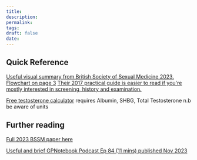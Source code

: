 ```yaml
---
title:
description: 
permalink: 
tags: 
draft: false
date:
---
```

## Quick Reference 
[Useful visual summary from British Society of Sexual Medicine 2023.  Flowchart on page 3](https://bssm.org.uk/wp-content/uploads/2023/08/Trends-Urol-Men-s-Health-2023-Hackett-A-practical-guide-to-the-assessment-and-management-of-testosterone-deficiency-1.pdf)
[Their 2017 practical guide is easier to read if you're mostly interested in screening, history and examination.](https://bssm.org.uk/wp-content/uploads/2023/02/BSSM-Practical-Guide-High-Res-single-pp-view-final.pdf)

[Free testosterone calculator](https://www.pctag.uk/testosterone-calculator/) requires Albumin, SHBG, Total Testosterone n.b be aware of units

## Further reading

[Full 2023 BSSM paper here](https://bssm.org.uk/wp-content/uploads/2023/08/WJMH22-1027-4-Copy.pdf)

[Useful and brief GPNotebook Podcast Ep 84 (11 mins) published Nov 2023](https://gpnotebook.com/en-GB/podcasts/diabetes-and-endocrinology/ep-84-testosterone-deficiency)
